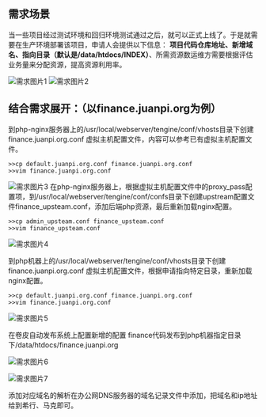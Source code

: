 ## 需求场景 ##
当一些项目经过测试环境和回归环境测试通过之后，就可以正式上线了。于是就需要在生产环境部署该项目，申请人会提供以下信息：
**项目代码仓库地址、新增域名、指向目录（默认是/data/htdocs/INDEX）**、所需资源数运维方需要根据评估业务量来分配资源，提高资源利用率。


![需求图片1](http://ocr4vlwzo.bkt.clouddn.com/%E7%94%9F%E4%BA%A7%E7%8E%AF%E5%A2%83%E6%96%B0%E5%A2%9E%E5%9F%9F%E5%90%8D1.png)
![需求图片2](http://ocr4vlwzo.bkt.clouddn.com/%E7%94%9F%E4%BA%A7%E7%8E%AF%E5%A2%83%E6%96%B0%E5%A2%9E%E5%9F%9F%E5%90%8D2.png)


## 结合需求展开：（以finance.juanpi.org为例） ##
到php-nginx服务器上的/usr/local/webserver/tengine/conf/vhosts目录下创建finance.juanpi.org.conf 虚拟主机配置文件，内容可以参考已有虚拟主机配置文件。

	>>cp default.juanpi.org.conf finance.juanpi.org.conf
	>>vim finance.juanpi.org.conf

![需求图片3](http://ocr4vlwzo.bkt.clouddn.com/%E7%94%9F%E4%BA%A7%E7%8E%AF%E5%A2%83%E6%96%B0%E5%A2%9E%E5%9F%9F%E5%90%8D3.png)
在php-nginx服务器上，根据虚拟主机配置文件中的proxy_pass配置项，到/usr/local/webserver/tengine/conf/confs目录下创建upstream配置文件finance_upsteam.conf，添加后端php资源，最后重新加载nginx配置。

	>>cp admin_upsteam.conf finance_upsteam.conf
	>>vim finance_upsteam.conf


![需求图片4](http://ocr4vlwzo.bkt.clouddn.com/%E6%96%B0%E5%9F%9F%E5%90%8D-%E7%94%9F%E4%BA%A704.png)

到php机器上的/usr/local/webserver/tengine/conf/vhosts目录下创建finance.juanpi.org.conf 虚拟主机配置文件，根据申请指向特定目录，重新加载nginx配置。
	
	>>cp default.juanpi.org.conf finance.juanpi.org.conf
	>>vim finance.juanpi.org.conf

![需求图片5](http://ocr4vlwzo.bkt.clouddn.com/%E6%96%B0%E5%9F%9F%E5%90%8D-%E7%94%9F%E4%BA%A705.png)

在卷皮自动发布系统上配置新增的配置 finance代码发布到php机器指定目录下/data/htdocs/finance.juanpi.org

![需求图片6](http://ocr4vlwzo.bkt.clouddn.com/%E6%96%B0%E5%9F%9F%E5%90%8D-%E7%94%9F%E4%BA%A706.png)

![需求图片7](http://ocr4vlwzo.bkt.clouddn.com/%E6%96%B0%E5%9F%9F%E5%90%8D-%E7%94%9F%E4%BA%A707.png)

添加对应域名的解析在办公网DNS服务器的域名记录文件中添加，把域名和ip地址给到希行、马克即可。